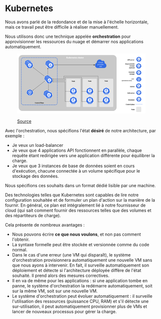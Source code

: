 # Kubernetes

Nous avons parlé de la redondance et de la mise à l'échelle horizontale, mais ce travail peut être difficile à réaliser manuellement.

Nous utilisons donc une technique appelée **orchestration** pour approvisionner les ressources du nuage et démarrer nos applications automatiquement.

<figure><img src="../graphics/Kubernetes components.png" alt=""><figcaption><p><a href="https://kubernetes.io/docs/concepts/overview/components/">Source</a></p></figcaption></figure>

Avec l'orchestration, nous spécifions l'état **désiré** de notre architecture, par exemple :

* Je veux un load-balancer
* Je veux que 4 applications API fonctionnent en parallèle, chaque requête étant redirigée vers une application différente pour équilibrer la charge.
* Je veux que 3 instances de base de données soient en cours d'exécution, chacune connectée à un volume spécifique pour le stockage des données.

Nous spécifions ces souhaits dans un format dédié lisible par une machine.

Des technologies telles que Kubernetes sont capables de lire notre configuration souhaitée et de formuler un plan d'action sur la manière de la fournir. En général, ce plan est intégralement lié à notre fournisseur de cloud (qui sait comment fournir des ressources telles que des volumes et des répartiteurs de charge).

Cela présente de nombreux avantages :

* Nous pouvons écrire **ce que nous voulons**, et non pas comment l'obtenir.
* La syntaxe formelle peut être stockée et versionnée comme du code normal.
* Dans le cas d'une erreur (une VM qui disparaît), le système d'orchestration provisionnera automatiquement une nouvelle VM sans que nous ayons à intervenir. En fait, il surveille automatiquement son déploiement et détecte si l'architecture déployée diffère de l'état souhaité. Il prend alors des mesures correctives.
* Il en va de même pour les applications : si une application tombe en panne, le système d'orchestration la redémarre automatiquement, soit sur la même VM, soit sur une nouvelle VM.
* Le système d'orchestration peut évoluer automatiquement : il surveille l'utilisation des ressources (puissance CPU, RAM) et s'il détecte une sur-utilisation, il peut automatiquement provisionner plus de VMs et lancer de nouveaux processus pour gérer la charge.
